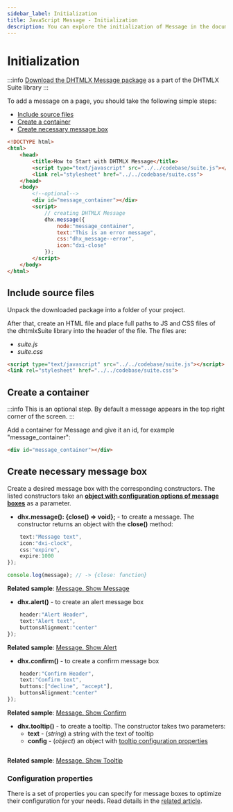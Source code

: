 ```yaml
---
sidebar_label: Initialization
title: JavaScript Message - Initialization 
description: You can explore the initialization of Message in the documentation of the DHTMLX JavaScript UI library. Browse developer guides and API reference, try out code examples and live demos, and download a free 30-day evaluation version of DHTMLX Suite.
---
```


# Initialization

:::info
[Download the DHTMLX Message package](https://dhtmlx.com/docs/products/dhtmlxSuite/download.shtml) as a part of the DHTMLX Suite library
:::

To add a message on a page, you should take the following simple steps:

- [Include source files](#include-source-files)
- [Create a container](#create-a-container)
- [Create necessary message box](#create-necessary-message-box)

```html
<!DOCTYPE html>
<html>
    <head>
        <title>How to Start with DHTMLX Message</title>         
        <script type="text/javascript" src="../../codebase/suite.js"></script>
        <link rel="stylesheet" href="../../codebase/suite.css">
    </head>
    <body>
    	<!--optional-->
        <div id="message_container"></div>
        <script>
            // creating DHTMLX Message 
            dhx.message({
				node:"message_container",
                text:"This is an error message",
                css:"dhx_message--error",
                icon:"dxi-close"
			});
        </script>
    </body>
</html>
```

## Include source files

Unpack the downloaded package into a folder of your project.

After that, create an HTML file and place full paths to JS and CSS files of the dhtmlxSuite library into the header of the file. The files are:

- *suite.js*
- *suite.css*

```html
<script type="text/javascript" src="../../codebase/suite.js"></script>
<link rel="stylesheet" href="../../codebase/suite.css">
```

## Create a container

:::info
This is an optional step. By default a message appears in the top right corner of the screen.
:::

Add a container for Message and give it an id, for example "message_container":

```html
<div id="message_container"></div>
```

## Create necessary message box

Create a desired message box with the corresponding constructors. The listed constructors take an [**object with configuration options of message boxes**](message/configuration.md) as a parameter.

- **dhx.message(): {close() => void};** - to create a message. The constructor returns an object with the **close()** method:

```javascript
    text:"Message text", 
    icon:"dxi-clock", 
    css:"expire", 
    expire:1000
});

console.log(message); // -> {close: function}
```

**Related sample**: [Message. Show Message](https://snippet.dhtmlx.com/rsxdlicg)

- **dhx.alert()** - to create an alert message box

```javascript
	header:"Alert Header",
    text:"Alert text",
    buttonsAlignment:"center"
});
```

**Related sample**: [Message. Show Alert](https://snippet.dhtmlx.com/m4xka888)

- **dhx.confirm()** - to create a confirm message box 

```javascript
	header:"Confirm Header",
    text:"Confirm text",
    buttons:["decline", "accept"],
    buttonsAlignment:"center"
});
```

**Related sample**: [Message. Show Confirm](https://snippet.dhtmlx.com/iss7twe6)

- **dhx.tooltip()** - to create a tooltip. The constructor takes two parameters:
    - **text** - (*string*) a string with the text of tooltip
    - **config** - (*object*) an object with [tooltip configuration properties](message/configuration.md#tooltip)
        
```javascript
```

**Related sample**: [Message. Show Tooltip](https://snippet.dhtmlx.com/c6jm8if6)

### Configuration properties

There is a set of properties you can specify for message boxes to optimize their configuration for your needs. Read details in the [related article](message/configuration.md).

